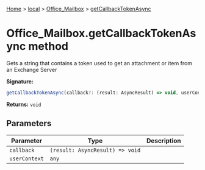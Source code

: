 [Home](./index) &gt; [local](local.md) &gt; [Office\_Mailbox](local.office_mailbox.md) &gt; [getCallbackTokenAsync](local.office_mailbox.getcallbacktokenasync.md)

# Office\_Mailbox.getCallbackTokenAsync method

Gets a string that contains a token used to get an attachment or item from an Exchange Server

**Signature:**
```javascript
getCallbackTokenAsync(callback?: (result: AsyncResult) => void, userContext?: any): void;
```
**Returns:** `void`

## Parameters

|  Parameter | Type | Description |
|  --- | --- | --- |
|  `callback` | `(result: AsyncResult) => void` |  |
|  `userContext` | `any` |  |

